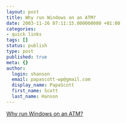 ```yaml
---
layout: post
title: Why run Windows on an ATM?
date: 2003-11-26 07:11:15.000000000 +01:00
categories:
- quick links
tags: []
status: publish
type: post
published: true
meta: {}
author:
  login: shanson
  email: papascott-wp@gmail.com
  display_name: PapaScott
  first_name: Scott
  last_name: Hanson
---
```

<p><a title="It's actually quite common" href="http://simon.incutio.com/archive/2003/11/26/windowsOnATMs">Why run Windows on an ATM?</a></p>
